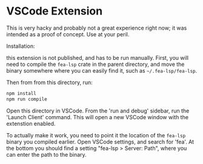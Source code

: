# VSCode Extension

This is very hacky and probably not a great experience right now; it was
intended as a proof of concept. Use at your peril.


Installation:

this extension is not published, and has to be run manually. First, you will
need to compile the `fea-lsp` crate in the parent directory, and move the
binary somewhere where you can easily find it, such as `~/.fea-lsp/fea-lsp`.

Then from from this directory, run:

```sh
npm install
npm run compile
```

Open this directory in VSCode. From the 'run and debug' sidebar, run the 'Launch
Client' command. This will open a new VSCode window with the extenstion enabled.

To actually make it work, you need to point it the location of the `fea-lsp`
binary you compiled earlier. Open VSCode settings, and search for 'fea'. At the
bottom you should find a setting "fea-lsp > Server: Path", where you can enter
the path to the binary.
